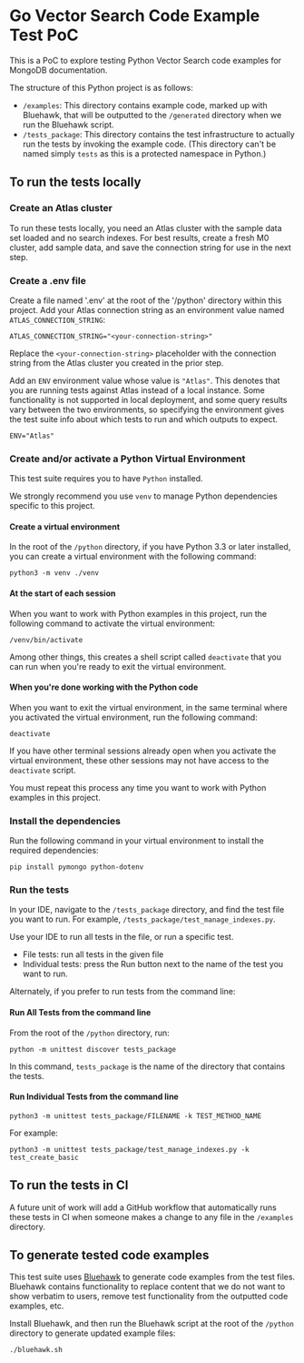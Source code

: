 # Go Vector Search Code Example Test PoC

This is a PoC to explore testing Python Vector Search code examples for MongoDB
documentation.

The structure of this Python project is as follows:

- `/examples`: This directory contains example code, marked up with Bluehawk,
  that will be outputted to the `/generated` directory when we run the Bluehawk
  script.
- `/tests_package`: This directory contains the test infrastructure to actually
  run the tests by invoking the example code. (This directory can't be named
  simply `tests` as this is a protected namespace in Python.)

## To run the tests locally

### Create an Atlas cluster

To run these tests locally, you need an Atlas cluster with the sample data set
loaded and no search indexes. For best results, create a fresh M0 cluster, add
sample data, and save the connection string for use in the next step.

### Create a .env file

Create a file named '.env' at the root of the '/python' directory within this
project. Add your Atlas connection string as an environment value named
`ATLAS_CONNECTION_STRING`:

```
ATLAS_CONNECTION_STRING="<your-connection-string>"
```

Replace the `<your-connection-string>` placeholder with the connection
string from the Atlas cluster you created in the prior step.

Add an `ENV` environment value whose value is `"Atlas"`. This denotes that
you are running tests against Atlas instead of a local instance. Some functionality
is not supported in local deployment, and some query results vary between the
two environments, so specifying the environment gives the test suite info about
which tests to run and which outputs to expect.

```
ENV="Atlas"
```

### Create and/or activate a Python Virtual Environment

This test suite requires you to have `Python` installed.

We strongly recommend you use `venv` to manage Python dependencies specific to
this project.

#### Create a virtual environment

In the root of the `/python` directory, if you have Python 3.3 or later
installed, you can create a virtual environment with the following command:

```
python3 -m venv ./venv
```

#### At the start of each session

When you want to work with Python examples in this project, run the
following command to activate the virtual environment:

```
/venv/bin/activate
```

Among other things, this creates a shell script called `deactivate` that you
can run when you're ready to exit the virtual environment.

#### When you're done working with the Python code

When you want to exit the virtual environment, in the same terminal where you
activated the virtual environment, run the following command:

```
deactivate
```

If you have other terminal sessions already open when you activate the virtual
environment, these other sessions may not have access to the `deactivate`
script.

You must repeat this process any time you want to work with Python examples
in this project.

### Install the dependencies

Run the following command in your virtual environment to install the required
dependencies:

```
pip install pymongo python-dotenv
```

### Run the tests

In your IDE, navigate to the `/tests_package` directory, and find the test file you want
to run. For example, `/tests_package/test_manage_indexes.py`.

Use your IDE to run all tests in the file, or run a specific test.

- File tests: run all tests in the given file
- Individual tests: press the Run button next to the name of the test you want to run.

Alternately, if you prefer to run tests from the command line:

#### Run All Tests from the command line

From the root of the `/python` directory, run:

```
python -m unittest discover tests_package
```

In this command, `tests_package` is the name of the directory that contains the tests.

#### Run Individual Tests from the command line

```
python3 -m unittest tests_package/FILENAME -k TEST_METHOD_NAME
```

For example:

```
python3 -m unittest tests_package/test_manage_indexes.py -k test_create_basic
```

## To run the tests in CI

A future unit of work will add a GitHub workflow that automatically runs these
tests in CI when someone makes a change to any file in the `/examples` directory.

## To generate tested code examples

This test suite uses [Bluehawk](https://github.com/mongodb-university/Bluehawk)
to generate code examples from the test files. Bluehawk contains functionality
to replace content that we do not want to show verbatim to users, remove test
functionality from the outputted code examples, etc.

Install Bluehawk, and then run the Bluehawk script at the root of the `/python`
directory to generate updated example files:

```
./bluehawk.sh
```
